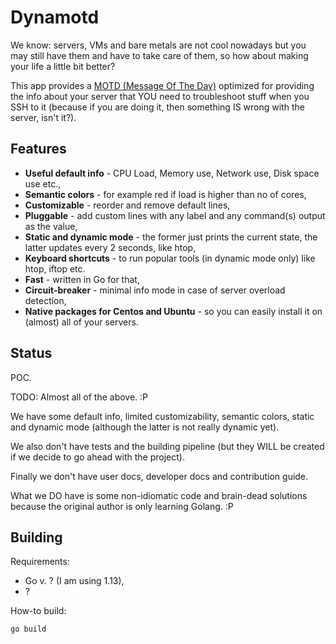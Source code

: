 # Dynamotd

We know: servers, VMs and bare metals are not cool nowadays but you may still have them and have to
take care of them, so how about making your life a little bit better?
 
This app provides a [MOTD (Message Of The Day)](https://en.wikipedia.org/wiki/Motd_(Unix)) optimized for 
providing the info about your server that YOU need to troubleshoot stuff when you SSH to it (because if you are doing
it, then something IS wrong with the server, isn't it?).   

## Features

* **Useful default info** - CPU Load, Memory use, Network use, Disk space use etc.,
* **Semantic colors** - for example red if load is higher than no of cores,
* **Customizable** - reorder and remove default lines,
* **Pluggable** - add custom lines with any label and any command(s) output as the value,
* **Static and dynamic mode** - the former just prints the current state, the latter updates every 2 seconds,
  like htop,
* **Keyboard shortcuts** - to run popular tools (in dynamic mode only) like htop, iftop etc.
* **Fast** - written in Go for that,
* **Circuit-breaker** - minimal info mode in case of server overload detection,
* **Native packages for Centos and Ubuntu** - so you can easily install it on (almost) all of your servers.

## Status

POC.

TODO: Almost all of the above. :P

We have some default info, limited customizability, semantic colors, static and dynamic mode (although the latter is
not really dynamic yet).

We also don't have tests and the building pipeline (but they WILL be created if we decide to go ahead with the project).

Finally we don't have user docs, developer docs and contribution guide.

What we DO have is some non-idiomatic code and brain-dead solutions because the original author is only learning Golang.
:P

## Building

Requirements:
* Go v. ? (I am using 1.13),
* ?

How-to build:
```
go build
```
